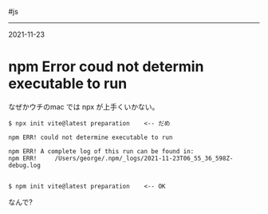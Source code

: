 #js

---
2021-11-23

# npm Error coud not determin executable to run

なぜかウチのmac では npx が上手くいかない。

```shell
$ npx init vite@latest preparation    <-- だめ

npm ERR! could not determine executable to run

npm ERR! A complete log of this run can be found in:
npm ERR!     /Users/george/.npm/_logs/2021-11-23T06_55_36_598Z-debug.log


$ npm init vite@latest preparation    <-- OK
```

なんで?

